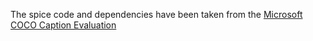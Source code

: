 The spice code and dependencies have been taken from the [Microsoft COCO Caption Evaluation](https://github.com/tylin/coco-caption)
